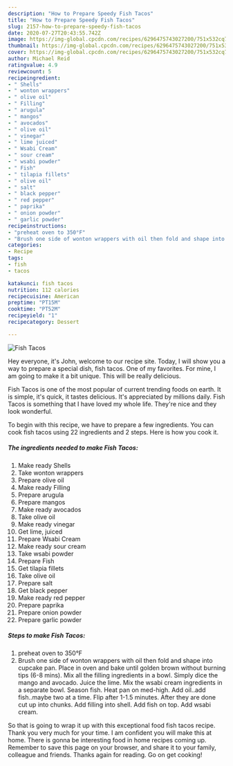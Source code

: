 ```yaml
---
description: "How to Prepare Speedy Fish Tacos"
title: "How to Prepare Speedy Fish Tacos"
slug: 2157-how-to-prepare-speedy-fish-tacos
date: 2020-07-27T20:43:55.742Z
image: https://img-global.cpcdn.com/recipes/6296475743027200/751x532cq70/fish-tacos-recipe-main-photo.jpg
thumbnail: https://img-global.cpcdn.com/recipes/6296475743027200/751x532cq70/fish-tacos-recipe-main-photo.jpg
cover: https://img-global.cpcdn.com/recipes/6296475743027200/751x532cq70/fish-tacos-recipe-main-photo.jpg
author: Michael Reid
ratingvalue: 4.9
reviewcount: 5
recipeingredient:
- " Shells"
- " wonton wrappers"
- " olive oil"
- " Filling"
- " arugula"
- " mangos"
- " avocados"
- " olive oil"
- " vinegar"
- " lime juiced"
- " Wsabi Cream"
- " sour cream"
- " wsabi powder"
- " Fish"
- " tilapia fillets"
- " olive oil"
- " salt"
- " black pepper"
- " red pepper"
- " paprika"
- " onion powder"
- " garlic powder"
recipeinstructions:
- "preheat oven to 350°F"
- "Brush one side of wonton wrappers with oil then fold and shape into cupcake pan. Place in oven and bake until golden brown without burning tips (6-8 mins). Mix all the filling ingredients in a bowl. Simply dice the mango and avocado. Juice the lime. Mix the wsabi cream ingredients in a separate bowl. Season fish. Heat pan on med-high. Add oil..add fish..maybe two at a time. Flip after 1-1.5 minutes. After they are done cut up into chunks. Add filling into shell. Add fish on top.  Add wsabi cream."
categories:
- Recipe
tags:
- fish
- tacos

katakunci: fish tacos 
nutrition: 112 calories
recipecuisine: American
preptime: "PT15M"
cooktime: "PT52M"
recipeyield: "1"
recipecategory: Dessert

---
```



![Fish Tacos](https://img-global.cpcdn.com/recipes/6296475743027200/751x532cq70/fish-tacos-recipe-main-photo.jpg)

Hey everyone, it's John, welcome to our recipe site. Today, I will show you a way to prepare a special dish, fish tacos. One of my favorites. For mine, I am going to make it a bit unique. This will be really delicious.

Fish Tacos is one of the most popular of current trending foods on earth. It is simple, it's quick, it tastes delicious. It's appreciated by millions daily. Fish Tacos is something that I have loved my whole life. They're nice and they look wonderful.




To begin with this recipe, we have to prepare a few ingredients. You can cook fish tacos using 22 ingredients and 2 steps. Here is how you cook it.

<!--inarticleads1-->

##### The ingredients needed to make Fish Tacos:

1. Make ready  Shells
1. Take  wonton wrappers
1. Prepare  olive oil
1. Make ready  Filling
1. Prepare  arugula
1. Prepare  mangos
1. Make ready  avocados
1. Take  olive oil
1. Make ready  vinegar
1. Get  lime, juiced
1. Prepare  Wsabi Cream
1. Make ready  sour cream
1. Take  wsabi powder
1. Prepare  Fish
1. Get  tilapia fillets
1. Take  olive oil
1. Prepare  salt
1. Get  black pepper
1. Make ready  red pepper
1. Prepare  paprika
1. Prepare  onion powder
1. Prepare  garlic powder




<!--inarticleads2-->

##### Steps to make Fish Tacos:

1. preheat oven to 350°F
1. Brush one side of wonton wrappers with oil then fold and shape into cupcake pan. Place in oven and bake until golden brown without burning tips (6-8 mins). Mix all the filling ingredients in a bowl. Simply dice the mango and avocado. Juice the lime. Mix the wsabi cream ingredients in a separate bowl. Season fish. Heat pan on med-high. Add oil..add fish..maybe two at a time. Flip after 1-1.5 minutes. After they are done cut up into chunks. Add filling into shell. Add fish on top.  Add wsabi cream.




So that is going to wrap it up with this exceptional food fish tacos recipe. Thank you very much for your time. I am confident you will make this at home. There is gonna be interesting food in home recipes coming up. Remember to save this page on your browser, and share it to your family, colleague and friends. Thanks again for reading. Go on get cooking!
